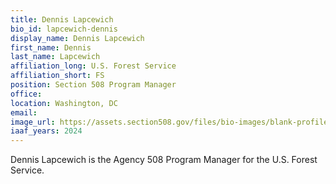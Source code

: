 ```yaml
---
title: Dennis Lapcewich
bio_id: lapcewich-dennis
display_name: Dennis Lapcewich
first_name: Dennis 
last_name: Lapcewich
affiliation_long: U.S. Forest Service
affiliation_short: FS
position: Section 508 Program Manager
office: 
location: Washington, DC
email: 
image_url: https://assets.section508.gov/files/bio-images/blank-profile.jpg
iaaf_years: 2024
---
```


Dennis Lapcewich is the Agency 508 Program Manager for the U.S. Forest Service.